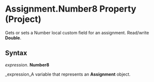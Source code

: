 
# Assignment.Number8 Property (Project)

Gets or sets a Number local custom field for an assignment. Read/write  **Double**.


## Syntax

 _expression_. **Number8**

 _expression_A variable that represents an  **Assignment** object.

